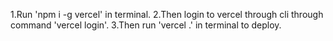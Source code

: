 1.Run 'npm i -g vercel' in terminal.
2.Then login to vercel through cli through command 'vercel login'.
3.Then run 'vercel .' in terminal to deploy.
